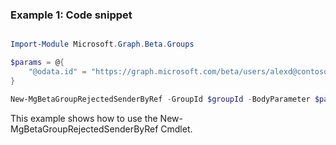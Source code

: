 ### Example 1: Code snippet

```powershell

Import-Module Microsoft.Graph.Beta.Groups

$params = @{
	"@odata.id" = "https://graph.microsoft.com/beta/users/alexd@contoso.com"
}

New-MgBetaGroupRejectedSenderByRef -GroupId $groupId -BodyParameter $params

```
This example shows how to use the New-MgBetaGroupRejectedSenderByRef Cmdlet.

